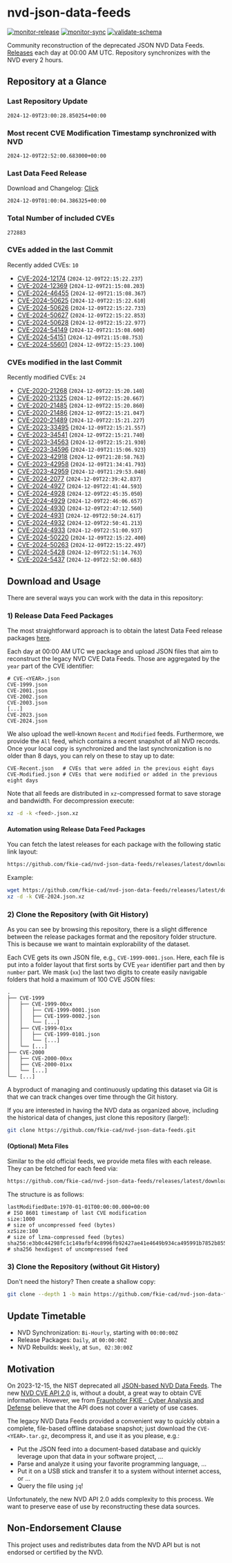 # nvd-json-data-feeds

[![monitor-release](https://github.com/fkie-cad/nvd-json-data-feeds/actions/workflows/monitor_release.yml/badge.svg)](https://github.com/fkie-cad/nvd-json-data-feeds/actions/workflows/monitor_release.yml)
[![monitor-sync](https://github.com/fkie-cad/nvd-json-data-feeds/actions/workflows/monitor_sync.yml/badge.svg)](https://github.com/fkie-cad/nvd-json-data-feeds/actions/workflows/monitor_sync.yml)
[![validate-schema](https://github.com/fkie-cad/nvd-json-data-feeds/actions/workflows/validate_schema.yml/badge.svg)](https://github.com/fkie-cad/nvd-json-data-feeds/actions/workflows/validate_schema.yml)

Community reconstruction of the deprecated JSON NVD Data Feeds.
[Releases](https://github.com/fkie-cad/nvd-json-data-feeds/releases/latest) each day at 00:00 AM UTC.
Repository synchronizes with the NVD every 2 hours.

## Repository at a Glance

### Last Repository Update

```plain
2024-12-09T23:00:28.850254+00:00
```

### Most recent CVE Modification Timestamp synchronized with NVD

```plain
2024-12-09T22:52:00.683000+00:00
```

### Last Data Feed Release

Download and Changelog: [Click](https://github.com/fkie-cad/nvd-json-data-feeds/releases/latest)

```plain
2024-12-09T01:00:04.386325+00:00
```

### Total Number of included CVEs

```plain
272883
```

### CVEs added in the last Commit

Recently added CVEs: `10`

- [CVE-2024-12174](CVE-2024/CVE-2024-121xx/CVE-2024-12174.json) (`2024-12-09T22:15:22.237`)
- [CVE-2024-12369](CVE-2024/CVE-2024-123xx/CVE-2024-12369.json) (`2024-12-09T21:15:08.203`)
- [CVE-2024-46455](CVE-2024/CVE-2024-464xx/CVE-2024-46455.json) (`2024-12-09T21:15:08.367`)
- [CVE-2024-50625](CVE-2024/CVE-2024-506xx/CVE-2024-50625.json) (`2024-12-09T22:15:22.610`)
- [CVE-2024-50626](CVE-2024/CVE-2024-506xx/CVE-2024-50626.json) (`2024-12-09T22:15:22.733`)
- [CVE-2024-50627](CVE-2024/CVE-2024-506xx/CVE-2024-50627.json) (`2024-12-09T22:15:22.853`)
- [CVE-2024-50628](CVE-2024/CVE-2024-506xx/CVE-2024-50628.json) (`2024-12-09T22:15:22.977`)
- [CVE-2024-54149](CVE-2024/CVE-2024-541xx/CVE-2024-54149.json) (`2024-12-09T21:15:08.600`)
- [CVE-2024-54151](CVE-2024/CVE-2024-541xx/CVE-2024-54151.json) (`2024-12-09T21:15:08.753`)
- [CVE-2024-55601](CVE-2024/CVE-2024-556xx/CVE-2024-55601.json) (`2024-12-09T22:15:23.100`)


### CVEs modified in the last Commit

Recently modified CVEs: `24`

- [CVE-2020-21268](CVE-2020/CVE-2020-212xx/CVE-2020-21268.json) (`2024-12-09T22:15:20.140`)
- [CVE-2020-21325](CVE-2020/CVE-2020-213xx/CVE-2020-21325.json) (`2024-12-09T22:15:20.667`)
- [CVE-2020-21485](CVE-2020/CVE-2020-214xx/CVE-2020-21485.json) (`2024-12-09T22:15:20.860`)
- [CVE-2020-21486](CVE-2020/CVE-2020-214xx/CVE-2020-21486.json) (`2024-12-09T22:15:21.047`)
- [CVE-2020-21489](CVE-2020/CVE-2020-214xx/CVE-2020-21489.json) (`2024-12-09T22:15:21.227`)
- [CVE-2023-33495](CVE-2023/CVE-2023-334xx/CVE-2023-33495.json) (`2024-12-09T22:15:21.557`)
- [CVE-2023-34541](CVE-2023/CVE-2023-345xx/CVE-2023-34541.json) (`2024-12-09T22:15:21.740`)
- [CVE-2023-34563](CVE-2023/CVE-2023-345xx/CVE-2023-34563.json) (`2024-12-09T22:15:21.930`)
- [CVE-2023-34596](CVE-2023/CVE-2023-345xx/CVE-2023-34596.json) (`2024-12-09T21:15:06.923`)
- [CVE-2023-42918](CVE-2023/CVE-2023-429xx/CVE-2023-42918.json) (`2024-12-09T21:28:58.763`)
- [CVE-2023-42958](CVE-2023/CVE-2023-429xx/CVE-2023-42958.json) (`2024-12-09T21:34:41.793`)
- [CVE-2023-42959](CVE-2023/CVE-2023-429xx/CVE-2023-42959.json) (`2024-12-09T21:29:53.040`)
- [CVE-2024-2077](CVE-2024/CVE-2024-20xx/CVE-2024-2077.json) (`2024-12-09T22:39:42.837`)
- [CVE-2024-4927](CVE-2024/CVE-2024-49xx/CVE-2024-4927.json) (`2024-12-09T22:41:44.593`)
- [CVE-2024-4928](CVE-2024/CVE-2024-49xx/CVE-2024-4928.json) (`2024-12-09T22:45:35.050`)
- [CVE-2024-4929](CVE-2024/CVE-2024-49xx/CVE-2024-4929.json) (`2024-12-09T22:46:06.657`)
- [CVE-2024-4930](CVE-2024/CVE-2024-49xx/CVE-2024-4930.json) (`2024-12-09T22:47:12.560`)
- [CVE-2024-4931](CVE-2024/CVE-2024-49xx/CVE-2024-4931.json) (`2024-12-09T22:50:24.617`)
- [CVE-2024-4932](CVE-2024/CVE-2024-49xx/CVE-2024-4932.json) (`2024-12-09T22:50:41.213`)
- [CVE-2024-4933](CVE-2024/CVE-2024-49xx/CVE-2024-4933.json) (`2024-12-09T22:51:00.937`)
- [CVE-2024-50220](CVE-2024/CVE-2024-502xx/CVE-2024-50220.json) (`2024-12-09T22:15:22.400`)
- [CVE-2024-50263](CVE-2024/CVE-2024-502xx/CVE-2024-50263.json) (`2024-12-09T22:15:22.497`)
- [CVE-2024-5428](CVE-2024/CVE-2024-54xx/CVE-2024-5428.json) (`2024-12-09T22:51:14.763`)
- [CVE-2024-5437](CVE-2024/CVE-2024-54xx/CVE-2024-5437.json) (`2024-12-09T22:52:00.683`)


## Download and Usage

There are several ways you can work with the data in this repository:

### 1) Release Data Feed Packages

The most straightforward approach is to obtain the latest Data Feed release packages [here](https://github.com/fkie-cad/nvd-json-data-feeds/releases/latest).

Each day at 00:00 AM UTC we package and upload JSON files that aim to reconstruct the legacy NVD CVE Data Feeds.
Those are aggregated by the `year` part of the CVE identifier:

```
# CVE-<YEAR>.json
CVE-1999.json
CVE-2001.json
CVE-2002.json
CVE-2003.json
[...]
CVE-2023.json
CVE-2024.json
```

We also upload the well-known `Recent` and `Modified` feeds.
Furthermore, we provide the `All` feed, which contains a recent snapshot of all NVD records.
Once your local copy is synchronized and the last synchronization is no older than 8 days, you can rely on these to stay up to date:

```plain
CVE-Recent.json   # CVEs that were added in the previous eight days
CVE-Modified.json # CVEs that were modified or added in the previous eight days
```

Note that all feeds are distributed in `xz`-compressed format to save storage and bandwidth.
For decompression execute:

```sh
xz -d -k <feed>.json.xz
```

#### Automation using Release Data Feed Packages

You can fetch the latest releases for each package with the following static link layout:

```sh
https://github.com/fkie-cad/nvd-json-data-feeds/releases/latest/download/CVE-<YEAR>.json.xz
```

Example:

```sh
wget https://github.com/fkie-cad/nvd-json-data-feeds/releases/latest/download/CVE-2024.json.xz
xz -d -k CVE-2024.json.xz
```

### 2) Clone the Repository (with Git History)

As you can see by browsing this repository, there is a slight difference between the release packages format and the repository folder structure.
This is because we want to maintain explorability of the dataset.

Each CVE gets its own JSON file, e.g., `CVE-1999-0001.json`.
Here, each file is put into a folder layout that first sorts by CVE `year` identifier part and then by `number` part.
We mask (`xx`) the last two digits to create easily navigable folders that hold a maximum of 100 CVE JSON files:

```plain
.
├── CVE-1999
│   ├── CVE-1999-00xx
│   │   ├── CVE-1999-0001.json
│   │   ├── CVE-1999-0002.json
│   │   └── [...]
│   ├── CVE-1999-01xx
│   │   ├── CVE-1999-0101.json
│   │   └── [...]
│   └── [...]
├── CVE-2000
│   ├── CVE-2000-00xx
│   ├── CVE-2000-01xx
│   └── [...]
└── [...]
```

A byproduct of managing and continuously updating this dataset via Git is that we can track changes over time through the Git history.

If you are interested in having the NVD data as organized above, including the historical data of changes, just clone this repository (large!):

```sh
git clone https://github.com/fkie-cad/nvd-json-data-feeds.git
```

#### (Optional) Meta Files

Similar to the old official feeds, we provide meta files with each release. They can be fetched for each feed via:

```sh
https://github.com/fkie-cad/nvd-json-data-feeds/releases/latest/download/CVE-<YEAR>.meta
```

The structure is as follows:

```plain
lastModifiedDate:1970-01-01T00:00:00.000+00:00                          # ISO 8601 timestamp of last CVE modification
size:1000                                                               # size of uncompressed feed (bytes)
xzSize:100                                                              # size of lzma-compressed feed (bytes)
sha256:e3b0c44298fc1c149afbf4c8996fb92427ae41e4649b934ca495991b7852b855 # sha256 hexdigest of uncompressed feed
```

### 3) Clone the Repository (without Git History)

Don't need the history? Then create a shallow copy:

```sh
git clone --depth 1 -b main https://github.com/fkie-cad/nvd-json-data-feeds.git
```


## Update Timetable

* NVD Synchronization: `Bi-Hourly`, starting with `00:00:00Z`
* Release Packages: `Daily`, at `00:00:00Z`
* NVD Rebuilds: `Weekly`, at `Sun, 02:30:00Z`


## Motivation

On 2023-12-15, the NIST deprecated all [JSON-based NVD Data Feeds](https://nvd.nist.gov/vuln/data-feeds#divRetirementBanner-1).
The new [NVD CVE API 2.0](https://nvd.nist.gov/developers/vulnerabilities) is, without a doubt, a great way to obtain CVE information.
However, we from [Fraunhofer FKIE - Cyber Analysis and Defense](https://www.fkie.fraunhofer.de/en/departments/cad.html) believe that the API does not cover a variety of use cases.

The legacy NVD Data Feeds provided a convenient way to quickly obtain a complete, file-based offline database snapshot; just download the `CVE-<YEAR>.tar.gz`, decompress it, and use it as you please, e.g.:

- Put the JSON feed into a document-based database and quickly leverage upon that data in your software project, ...
- Parse and analyze it using your favorite programming language, ...
- Put it on a USB stick and transfer it to a system without internet access, or ...
- Query the file using `jq`!

Unfortunately, the new NVD API 2.0 adds complexity to this process.
We want to preserve ease of use by reconstructing these data sources.

## Non-Endorsement Clause

This project uses and redistributes data from the NVD API but is not endorsed or certified by the NVD.